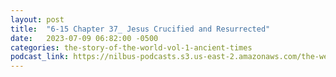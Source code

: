 ```yaml
---
layout: post
title:  "6-15 Chapter 37_ Jesus Crucified and Resurrected"
date:   2023-07-09 06:82:00 -0500
categories: the-story-of-the-world-vol-1-ancient-times
podcast_link: https://nilbus-podcasts.s3.us-east-2.amazonaws.com/the-well-trained-mind/The%20Story%20of%20the%20World%20Vol.%201%20Ancient%20Times/6-15%20Chapter%2037_%20Jesus%20Crucified%20and%20Resurrected.mp3
---
```

